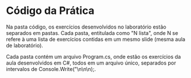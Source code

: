 # Código da Prática 

Na pasta código, os exercícios desenvolvidos no laboratório estão separados em pastas. Cada pasta, entitulada como "N lista", onde N se refere à uma lista de exercícios contidas em um mesmo slide (mesma aula de laboratório).

Cada pasta contém um arquivo Program.cs, onde estão os exercícios da aula desenvolvidos em C#, todos em um arquivo único, separados por intervalos de Console.Write("\n\n\n);.